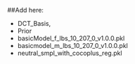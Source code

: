 ##Add here:
* DCT_Basis, 
* Prior
* basicModel_f_lbs_10_207_0_v1.0.0.pkl
* basicmodel_m_lbs_10_207_0_v1.0.0.pkl
* neutral_smpl_with_cocoplus_reg.pkl
